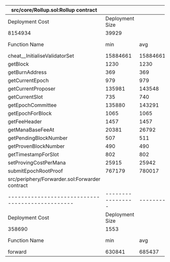 | src/core/Rollup.sol:Rollup contract |                 |          |          |          |         |
|-------------------------------------|-----------------|----------|----------|----------|---------|
| Deployment Cost                     | Deployment Size |          |          |          |         |
| 8154934                             | 39929           |          |          |          |         |
| Function Name                       | min             | avg      | median   | max      | # calls |
| cheat__InitialiseValidatorSet       | 15884661        | 15884661 | 15884661 | 15884661 | 1       |
| getBlock                            | 1230            | 1230     | 1230     | 1230     | 12      |
| getBurnAddress                      | 369             | 369      | 369      | 369      | 1       |
| getCurrentEpoch                     | 979             | 979      | 979      | 979      | 397     |
| getCurrentProposer                  | 135981          | 143548   | 136210   | 383219   | 200     |
| getCurrentSlot                      | 735             | 740      | 735      | 2735     | 397     |
| getEpochCommittee                   | 135880          | 143291   | 135892   | 382675   | 100     |
| getEpochForBlock                    | 1065            | 1065     | 1065     | 1065     | 196     |
| getFeeHeader                        | 1457            | 1457     | 1457     | 1457     | 95      |
| getManaBaseFeeAt                    | 20381           | 26792    | 27121    | 32242    | 195     |
| getPendingBlockNumber               | 507             | 511      | 507      | 2507     | 401     |
| getProvenBlockNumber                | 490             | 490      | 490      | 490      | 3       |
| getTimestampForSlot                 | 802             | 802      | 802      | 802      | 195     |
| setProvingCostPerMana               | 25915           | 25942    | 25915    | 28715    | 101     |
| submitEpochRootProof                | 767179          | 780017   | 767203   | 805669   | 3       |
| src/periphery/Forwarder.sol:Forwarder contract |                 |        |        |         |         |
|------------------------------------------------|-----------------|--------|--------|---------|---------|
| Deployment Cost                                | Deployment Size |        |        |         |         |
| 358690                                         | 1553            |        |        |         |         |
| Function Name                                  | min             | avg    | median | max     | # calls |
| forward                                        | 630841          | 685437 | 641834 | 2057987 | 100     |

